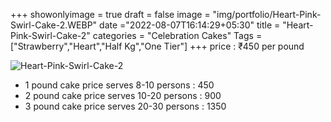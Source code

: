 +++
showonlyimage = true
draft = false
image = "img/portfolio/Heart-Pink-Swirl-Cake-2.WEBP"
date ="2022-08-07T16:14:29+05:30"
title = "Heart-Pink-Swirl-Cake-2"
categories = "Celebration Cakes"
Tags = ["Strawberry","Heart","Half Kg","One Tier"]
+++
price : ₹450 per pound
<!--more-->
![Heart-Pink-Swirl-Cake-2](/img/portfolio/Heart-Pink-Swirl-Cake-2.WEBP)
* 1 pound cake price serves 8-10 persons : 450
* 2 pound cake price serves 10-20 persons : 900
* 3 pound cake price serves 20-30 persons : 1350
